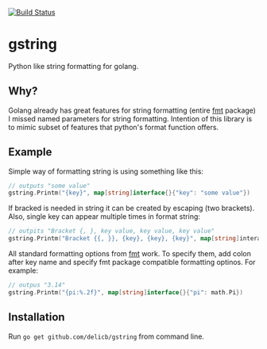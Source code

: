 [![Build Status](https://travis-ci.org/delicb/gstring.svg?branch=master)](https://travis-ci.org/delicb/gstring)
# gstring
Python like string formatting for golang.

## Why?
Golang already has great features for string formatting (entire [fmt](https://golang.org/pkg/fmt/) package) I missed named parameters for string formatting. Intention of this library is to mimic subset of features that python's format function offers.

## Example
Simple way of formatting string is using something like this:

```go
// outputs "some value"
gstring.Printm("{key}", map[string]interface{}{"key": "some value"})
```

If bracked is needed in string it can be created by escaping (two brackets). Also, single key can appear multiple times in format string:

```go
// outpits "Bracket {, }, key value, key value, key value"
gstring.Printm("Bracket {{, }}, {key}, {key}, {key}", map[string]interaface{}{"key", "key value"})
```

All standard formatting options from [fmt](https://golang.org/pkg/fmt) work. To specify them, add colon after key name and specify fmt package compatible formatting optinos. For example:

```go
// outpus "3.14"
gstring.Printm("{pi:%.2f}", map[string]interface{}{"pi": math.Pi})
```

## Installation
Run `go get github.com/delicb/gstring` from command line.
